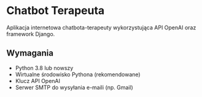 # Chatbot Terapeuta

Aplikacja internetowa chatbota-terapeuty wykorzystująca API OpenAI oraz framework Django.

## Wymagania

- Python 3.8 lub nowszy
- Wirtualne środowisko Pythona (rekomendowane)
- Klucz API OpenAI
- Serwer SMTP do wysyłania e-maili (np. Gmail)